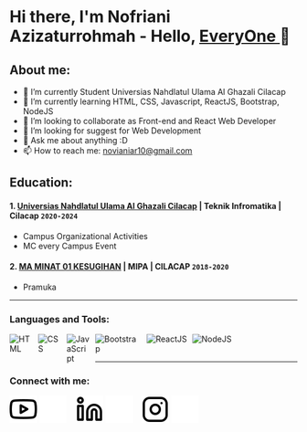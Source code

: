 # Hi there, I'm Nofriani Azizaturrohmah - Hello, [EveryOne ](https://www.youtube.com/channel/UCEiT6OOrQQshO7nM5t7mgTg) 👋
## About me:
- 🔭 I’m currently Student Universias Nahdlatul Ulama Al Ghazali Cilacap
- 🌱 I’m currently learning HTML, CSS, Javascript, ReactJS, Bootstrap, NodeJS
- 👯 I’m looking to collaborate as Front-end and React Web Developer
- 🤔 I’m looking for suggest for Web Development
- 💬 Ask me about anything :D
- 📫 How to reach me: novianiar10@gmail.com

## Education:

#### 1. [Universias Nahdlatul Ulama Al Ghazali Cilacap](https://www.unugha.ac.id) | Teknik Infromatika | Cilacap `2020-2024`
   - Campus Organizational Activities
   - MC every Campus Event
 #### 2. [MA MINAT 01 KESUGIHAN](https://maminat-clp.sch.id/) | MIPA | CILACAP `2018-2020`
   - Pramuka

---

### Languages and Tools:

[<img align="left" alt="HTML" width="40px" src="https://encrypted-tbn0.gstatic.com/images?q=tbn:ANd9GcQpngGRjYX1ca7qAADU3K6eGLj7ShQE3L2otdzfryl_Y9Ht2QRoQKYQbsXd36XIxMbYOw0&usqp=CAU" style="padding-right:10px;" />][webdev]
[<img align="left" alt="CSS" width="40px" src="https://upload.wikimedia.org/wikipedia/commons/thumb/d/d5/CSS3_logo_and_wordmark.svg/1200px-CSS3_logo_and_wordmark.svg.png" style="padding-right:10px;" />][webdev]
[<img align="left" alt="JavaScript" width="40px" src="https://encrypted-tbn0.gstatic.com/images?q=tbn:ANd9GcSiKztGHvMvOqlh91-rltzuzIbZd07cPz-RpA&usqp=CAU" style="padding-right:10px;" />][webdev]
[<img align="left" alt="Bootstrap" width="80px" src="https://encrypted-tbn0.gstatic.com/images?q=tbn:ANd9GcS17o3BANytt-jcNb9Ed491QJxSma_vmQrK6g&usqp=CAU" style="padding-right:10px;" />][webdev]
[<img align="left" alt="ReactJS" width="80px" src="https://encrypted-tbn0.gstatic.com/images?q=tbn:ANd9GcQ0fX20XZ9WcCiM-_EINcthKnrldIsA2nNKAi77uAVmuxheapimECkmuEs2xebuUDx24s0&usqp=CAU" style="padding-right:0px;" />][webdev]
[<img align="left" alt="NodeJS" width="80px" src="https://upload.wikimedia.org/wikipedia/commons/thumb/d/d9/Node.js_logo.svg/1200px-Node.js_logo.svg.png" style="padding-right:10px;" />][webdev]

<br />
<br />

---
### Connect with me:

[![website](./img/youtube-light.svg)](https://www.youtube.com/channel/UCEiT6OOrQQshO7nM5t7mgTg-light-mode-only)
[![website](./img/youtube-dark.svg)](https://www.youtube.com/channel/UCEiT6OOrQQshO7nM5t7mgTg-dark-mode-only)
&nbsp;&nbsp;
[![website](./img/linkedin-light.svg)](https://www.linkedin.com/in/vincentwidyan#gh-light-mode-only)
[![website](./img/linkedin-dark.svg)](https://www.linkedin.com/in/vincentwidyan#gh-dark-mode-only)
&nbsp;&nbsp;
[![website](./img/instagram-light.svg)](https://instagram.com/noni_azizah23?igshid=ZmZhODViOGI=-light-mode-only)
[![website](./img/instagram-dark.svg)](https://instagram.com/noni_azizah23?igshid=ZmZhODViOGI=-dark-mode-only)



[webdev]: https://github.com/nofriani/nofriani

